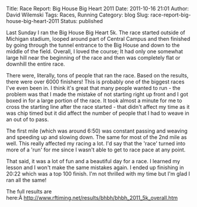 Title: Race Report: Big House Big Heart 2011
Date: 2011-10-16 21:01
Author: David Wilemski
Tags: Races, Running
Category: blog
Slug: race-report-big-house-big-heart-2011
Status: published

Last Sunday I ran the Big House Big Heart 5k. The race started outside
of Michigan stadium, looped around part of Central Campus and then
finished by going through the tunnel entrance to the Big House and down
to the middle of the field. Overall, I loved the course; It had only one
somewhat large hill near the beginning of the race and then was
completely flat or downhill the entire race.

There were, literally, tons of people that ran the race. Based on the
results, there were over 6000 finishers! This is probably one of the
biggest races I\'ve even been in. I think it\'s great that many people
wanted to run - the problem was that I made the mistake of not starting
right up front and I got boxed in for a large portion of the race. It
took almost a minute for me to cross the starting line after the race
started - that didn\'t affect my time as it was chip timed but it did
affect the number of people that I had to weave in an out of to pass.

The first mile (which was around 6:50) was constant passing and weaving
and speeding up and slowing down. The same for most of the 2nd mile as
well. This really affected my racing a lot. I\'d say that the \'race\'
turned into more of a \'run\' for me since I wasn\'t able to get to race
pace at any point.

That said, it was a lot of fun and a beautiful day for a race. I learned
my lesson and I won\'t make the same mistakes again. I ended up
finishing in 20:22 which was a top 100 finish. I\'m not thrilled with my
time but I\'m glad I ran all the same!

The full results are
here:Â <http://www.rftiming.net/results/bhbh/bhbh_2011_5k_overall.htm>
